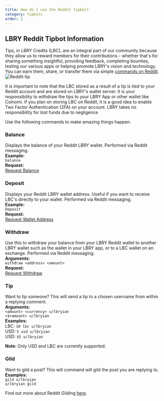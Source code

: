 ```yaml
---
title: How do I use the Reddit tipbot?
category: tipbots
order: 2
---
```


## LBRY Reddit Tipbot Information

Tips, in LBRY Credits (LBC), are an integral part of our community because they allow us to reward members for their contributions - whether that's for sharing something insightful, providing feedback, completing bounties, testing our various apps or helping promote LBRY's vision and technology. You can earn them, share, or transfer them via simple [commands on Reddit](https://np.reddit.com/r/lbry/wiki/tipbot).  
![Reddit-tip](https://spee.ch/1/reddit-tip.png)

It is important to note that the LBC stored as a result of a tip is tied to your Reddit account and are stored on LBRY's wallet server. It is your responsibility to withdraw the tips to your LBRY App or other wallet like Coinomi. If you plan on storing LBC on Reddit, it is a good idea to enable Two Factor Authentication (2FA) on your account. LBRY takes no responsibility for lost funds due to negligence 

Use the following commands to make amazing things happen.

### Balance
Displays the balance of your Reddit LBRY wallet. Performed via Reddit messaging.  
**Example:**  
`balance`  
**Request:**  
[Request Balance](https://reddit.com/message/compose?to=lbryian&subject=Balance&message=balance)

### Deposit
Displays your Reddit LBRY wallet address. Useful if you want to receive LBC's directly to your wallet. Performed via Reddit messaging.     
**Example:**    
`Deposit`  
**Request:**  
[Request Wallet Address](https://www.reddit.com/message/compose?to=lbryian&subject=Deposit&message=deposit)

### Withdraw
Use this to withdraw your balance from your LBRY Reddit wallet to another LBRY wallet such as the wallet in your LBRY app, or to a LBC wallet on an exchange. Performed via Reddit messaging.  
**Arguments:**  
`withdraw <address> <amount>`  
**Request:**  
[Request Withdraw](https://reddit.com/message/compose?to=lbryian&subject=Withdraw&message=withdraw%20%3Camount%3E%20%3Caddress)

### Tip
Want to tip someone? This will send a tip to a chosen username from within a replying comment.  
**Arguments:**  
`<amount> <currency> u/lbryian`  
`<$+amount> u/lbryian`  
**Examples:**  
LBC: `10 lbc u/lbryian`  
USD: `5 usd u/lbryian`  
USD: `$5 u/lbryian`  

**Note**: Only USD and LBC are currently supported.

### Gild
Want to gild a post? This will command will gild the post you are replying to.  
**Examples:**    
`gild u/lbryian`  
`u/lbryian gild`  

Find out more about Reddit Gilding [here](https://www.reddit.com/gilding/).
